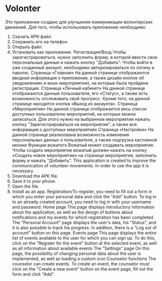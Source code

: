 # Volonter
Это приложение создано для улучшения коммуникации волонтерских движений. Для того, чтобы использовать приложение необходимо.
1.	Скачать APK-файл.
2.	Сохранить его на телефон.
3.	Открыть файл.
4.	Установить как приложение.
Регистрация/Вход Чтобы зарегистрироваться, нужно заполнить форму, в которой ввести свои персональные данные и нажать кнопку "Добавить". Чтобы войти в уже созданный аккаунт, необходимо авторизироваться по логину и паролю.
Страница «Главная» На данной странице отображаются вводная информация о приложении, а также дизайн кнопок об уведомлениях и моих мероприятиях, на которые была пройдена регистрация.
Страница «Личный кабинет» На данной странице отображаются данные пользователя, его «Статус», а также есть возможность отслеживать свой прогресс. Кроме того, на данной странице находится кнопка «Выход из аккаунта».
Страница «Мероприятия» На данной странице отображается весь список доступных пользователю мероприятий, на которые можно записаться. Для этого нужно на выбранном мероприятии нажать кнопку "Зарегистрироваться на мероприятие", а также вся информация о доступных мероприятиях
Страница «Настройки» На данной странице реализована возможность изменения персональных данных о пользователе, а также подгрузка кастомной иконки
Функции вожатого
Вожатый может создавать мероприятия. Чтобы создать мероприятие вожатый должен нажать на кнопку «Создать новое мероприятие» на странице мероприятия, заполнить форму и нажать "Добавить". 
This application is created to improve the communication of volunteer movements. In order to use the app it is necessary.
1. Download the APK file.
2. Save it to your phone.
3. Open the file.
4. Install as an app.
Registration/To register, you need to fill out a form in which you enter your personal data and click the "Add" button. To log in to an already created account, you need to log in with your username and password.
Home page This page displays introductory information about the application, as well as the design of buttons about notifications and my events for which registration has been completed.
The "Personal Account" page displays the user's data, his "Status", and it is also possible to track his progress. In addition, there is a "Log out of account" button on this page.
Events page This page displays the entire list of events available to the user for which you can sign up. To do this, click on the "Register for the event" button at the selected event, as well as all information about available events
The "Settings" page On this page, the possibility of changing personal data about the user is implemented, as well as loading a custom icon
Counselor functions
The counselor can create events. To create an event, the counselor must click on the "Create a new event" button on the event page, fill out the form and click "Add".
